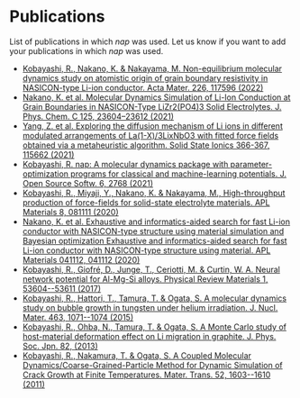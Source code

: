 # Publications

List of publications in which *nap* was used. Let us know if you want to add your publications in which *nap* was used.

- [Kobayashi, R., Nakano, K. & Nakayama, M. Non-equilibrium molecular dynamics study on atomistic origin of grain boundary resistivity in NASICON-type Li-ion conductor. Acta Mater. 226, 117596 (2022)](http://dx.doi.org/10.1016/j.actamat.2021.117596)
- [Nakano, K. et al. Molecular Dynamics Simulation of Li-Ion Conduction at Grain Boundaries in NASICON-Type LiZr2(PO4)3 Solid Electrolytes. J. Phys. Chem. C 125, 23604–23612 (2021)](https://pubs.acs.org/doi/10.1021/acs.jpcc.1c07314)
- [Yang, Z. et al. Exploring the diffusion mechanism of Li ions in different modulated arrangements of La(1-X)/3LixNbO3 with fitted force fields obtained via a metaheuristic algorithm. Solid State Ionics 366-367, 115662 (2021)](https://www.sciencedirect.com/science/article/pii/S0167273821001156?via%3Dihub)
- [Kobayashi, R. nap: A molecular dynamics package with parameter-optimization programs for classical and machine-learning potentials. J. Open Source Softw. 6, 2768 (2021)](http://dx.doi.org/10.21105/joss.02768)
- [Kobayashi, R., Miyaji, Y., Nakano, K. & Nakayama, M.,  High-throughput production of force-fields for solid-state electrolyte materials. APL Materials 8, 081111 (2020)](https://aip.scitation.org/doi/10.1063/5.0015373)
- [Nakano, K. et al. Exhaustive and informatics-aided search for fast Li-ion conductor with NASICON-type structure using material simulation and Bayesian optimization Exhaustive and informatics-aided search for fast Li-ion conductor with NASICON-type structure using material. APL Materials 041112, 041112 (2020)](https://aip.scitation.org/doi/10.1063/5.0007414)
- [Kobayashi, R., Giofré, D., Junge, T., Ceriotti, M. & Curtin, W. A. Neural network potential for Al-Mg-Si alloys. Physical Review Materials 1, 53604--53611 (2017)](https://journals.aps.org/prmaterials/abstract/10.1103/PhysRevMaterials.1.053604)
- [Kobayashi, R., Hattori, T., Tamura, T. & Ogata, S. A molecular dynamics study on bubble growth in tungsten under helium irradiation. J. Nucl. Mater. 463, 1071--1074 (2015)](https://www.sciencedirect.com/science/article/abs/pii/S002231151400991X?via%3Dihub)
- [Kobayashi, R., Ohba, N., Tamura, T. & Ogata, S. A Monte Carlo study of host-material deformation effect on Li migration in graphite. J. Phys. Soc. Jpn. 82, (2013)](https://journals.jps.jp/doi/10.7566/JPSJ.82.094603)
- [Kobayashi, R., Nakamura, T. & Ogata, S. A Coupled Molecular Dynamics/Coarse-Grained-Particle Method for Dynamic Simulation of Crack Growth at Finite Temperatures. Mater. Trans. 52, 1603--1610 (2011)](http://dx.doi.org/10.2320/matertrans.M2011116)
